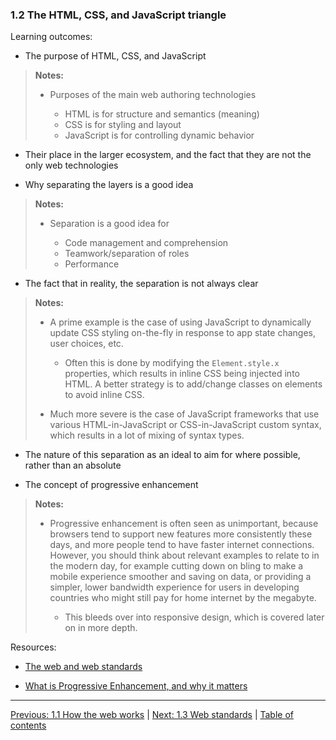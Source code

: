 ### 1.2 The HTML, CSS, and JavaScript triangle

Learning outcomes:

- The purpose of HTML, CSS, and JavaScript

> **Notes:**
>
> - Purposes of the main web authoring technologies
>
>   - HTML is for structure and semantics (meaning)
>   - CSS is for styling and layout
>   - JavaScript is for controlling dynamic behavior

- Their place in the larger ecosystem, and the fact that they are not the only web technologies

- Why separating the layers is a good idea

> **Notes:**
>
> - Separation is a good idea for
>
>   - Code management and comprehension
>   - Teamwork/separation of roles
>   - Performance

- The fact that in reality, the separation is not always clear

> **Notes:**
>
> - A prime example is the case of using JavaScript to dynamically update CSS styling on-the-fly in response to app state changes, user choices, etc.
>
>   - Often this is done by modifying the `Element.style.x` properties, which results in inline CSS being injected into HTML. A better strategy is to add/change classes on elements to avoid inline CSS.
>
> - Much more severe is the case of JavaScript frameworks that use various HTML-in-JavaScript or CSS-in-JavaScript custom syntax, which results in a lot of mixing of syntax types.

- The nature of this separation as an ideal to aim for where possible, rather than an absolute

- The concept of progressive enhancement

> **Notes:**
>
> - Progressive enhancement is often seen as unimportant, because browsers tend to support new features more consistently these days, and more people tend to have faster internet connections. However, you should think about relevant examples to relate to in the modern day, for example cutting down on bling to make a mobile experience smoother and saving on data, or providing a simpler, lower bandwidth experience for users in developing countries who might still pay for home internet by the megabyte.
>
>   - This bleeds over into responsive design, which is covered later on in more depth.

Resources:

- [The web and web standards](https://developer.mozilla.org/en-US/docs/Learn/Getting_started_with_the_web/The_web_and_web_standards)

- [What is Progressive Enhancement, and why it matters](https://www.freecodecamp.org/news/what-is-progressive-enhancement-and-why-it-matters-e80c7aaf834a/)

---

[Previous: 1.1 How the web works](/curriculum/2-core/1-web-standards-and-html/1-1-how-the-web-works.md) | [Next: 1.3 Web standards](/curriculum/2-core/1-web-standards-and-html/1-3-web-standards.md) | [Table of contents](/TOC.md)
